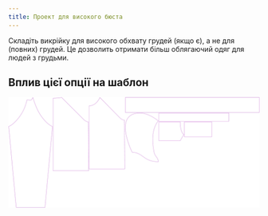 ```yaml
---
title: Проект для високого бюста
---
```


Складіть викрійку для високого обхвату грудей (якщо є), а не для (повних) грудей. Це дозволить отримати більш облягаючий одяг для людей з грудьми.

## Вплив цієї опції на шаблон

![На цьому зображенні показано вплив цієї опції шляхом накладання декількох варіантів, які мають різне значення для цієї опції](hugo_draftforhighbust_sample.svg "Вплив цієї опції на шаблон")
